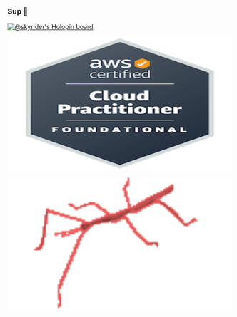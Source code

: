 ### Sup 🤘
[![@skyrider's Holopin board](https://holopin.me/skyrider)](https://holopin.io/@skyrider)
<p align="center">
<img src="aws-certified-cloud-practitioner.png" width="500" height="300">
</p>
<p align="center">
<img src="stickbugparrot.gif" width="500" height="300">
</p>
